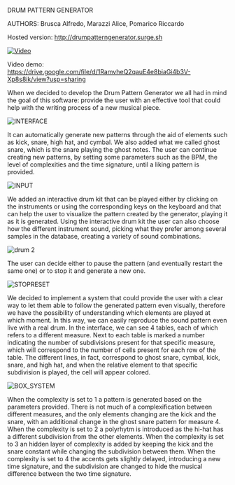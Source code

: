 DRUM PATTERN GENERATOR

AUTHORS: Brusca Alfredo, Marazzi Alice, Pomarico Riccardo

Hosted version: http://drumpatterngenerator.surge.sh

[![Video]({https://user-images.githubusercontent.com/79704727/223760063-e43629c4-6f72-49e5-a715-b66f2a167163.jpg})]({https://drive.google.com/file/d/1RamvheQ2qauE4e8biaGi4b3V-Xp8s8ik/view?usp=sharing} "Video Demo")

Video demo: https://drive.google.com/file/d/1RamvheQ2qauE4e8biaGi4b3V-Xp8s8ik/view?usp=sharing

When we decided to develop the Drum Pattern Generator we all had in mind the goal of this software: provide the user with an effective tool that could help with the writing process of a new musical piece. 

![INTERFACE](https://user-images.githubusercontent.com/79704727/223760063-e43629c4-6f72-49e5-a715-b66f2a167163.jpg)

It can automatically generate new patterns through the aid of elements such as kick, snare, high hat, and cymbal. We also added what we called ghost snare, which is the snare playing the ghost notes. The user can continue creating new patterns, by setting some parameters such as the BPM, the level of complexities and the time signature, until a liking pattern is provided.

![INPUT](https://user-images.githubusercontent.com/79704727/223820722-dcedafee-e454-4977-829a-f8e664df1987.jpg)

We added an interactive drum kit that can be played either by clicking on the instruments or using the corresponding keys on the keyboard and that can help the user to visualize the pattern created by the generator, playing it as it is generated. Using the interactive drum kit the user can also choose how the different instrument sound, picking what they prefer among several samples in the database, creating a variety of sound combinations.

![drum 2](https://user-images.githubusercontent.com/79704727/223996591-19db26ce-ae93-437f-8709-58e6176a1b22.jpg)

The user can decide either to pause the pattern (and eventually restart the same one) or to stop it and generate a new one.

![STOPRESET](https://user-images.githubusercontent.com/79704727/223760542-6407a6a5-a71d-4624-8cfc-fe4dff968d31.jpg)

We decided to implement a system that could provide the user with a clear way to let them able to follow the generated pattern even visually, therefore we have the possibility of understanding which elements are played at which moment. In this way, we can easily reproduce the sound pattern even live with a real drum.
In the interface, we can see 4 tables, each of which refers to a different measure. Next to each table is marked a number indicating the number of subdivisions present for that specific measure, which will correspond to the number of cells present for each row of the table. 
The different lines, in fact, correspond to ghost snare, cymbal, kick, snare, and high hat, and when the relative element to that specific subdivision is played, the cell will appear colored.

![BOX_SYSTEM](https://user-images.githubusercontent.com/79704727/223760391-94e919b7-a726-471d-8050-3f766a240fdf.jpg)

When the complexity is set to 1 a pattern is generated based on the parameters provided. There is not much of a complexification between different measures, and the only elements changing are the kick and the snare, with an additional change in the ghost snare pattern for measure 4.
When the complexity is set to 2 a polyrhytm is introduced as the hi-hat has a different subdivision from the other elements.
When the complexity is set to 3 an hidden layer of complexity is added by keeping the kick and the snare constant while changing the subdivision between them.
When the complexity is set to 4 the accents gets slightly delayed, introducing a new time signature, and the subdivision are changed to hide the musical difference between the two time signature.
